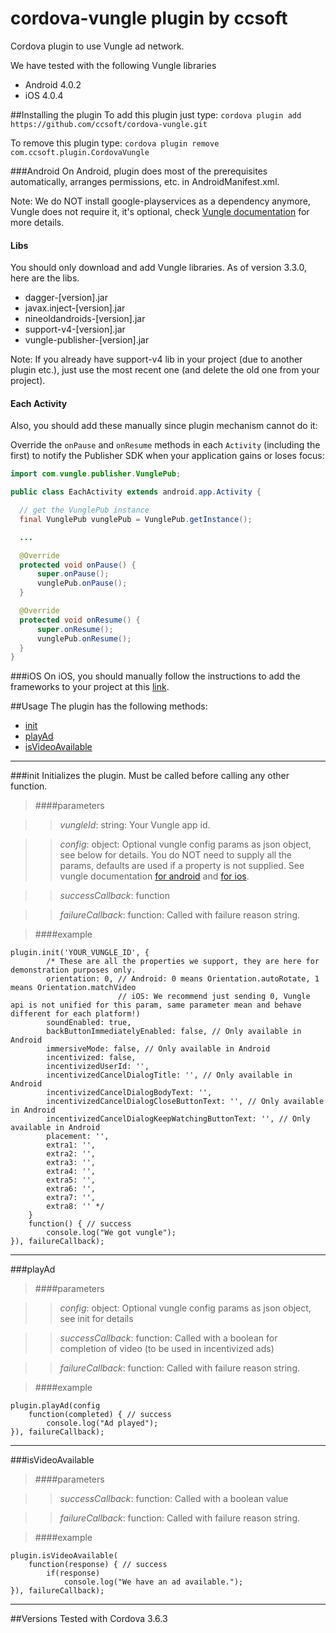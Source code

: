 cordova-vungle plugin by ccsoft
=====================

Cordova plugin to use Vungle ad network.

We have tested with the following Vungle libraries

* Android 4.0.2
* iOS 4.0.4

##Installing the plugin
To add this plugin just type:
```cordova plugin add https://github.com/ccsoft/cordova-vungle.git```

To remove this plugin type:
```cordova plugin remove com.ccsoft.plugin.CordovaVungle```

###Android
On Android, plugin does most of the prerequisites automatically, arranges permissions, etc. in AndroidManifest.xml.

Note: We do NOT install google-playservices as a dependency anymore, Vungle does not require it, it's optional, check [Vungle documentation](https://support.vungle.com/hc/en-us/articles/204222794-Get-started-with-Vungle-Android-SDK) for more details.

#### Libs
You should only download and add Vungle libraries.
As of version 3.3.0, here are the libs.

* dagger-[version].jar
* javax.inject-[version].jar
* nineoldandroids-[version].jar
* support-v4-[version].jar
* vungle-publisher-[version].jar

Note: If you already have support-v4 lib in your project (due to another plugin etc.), just use the most recent one (and delete the old one from your project).

#### Each Activity
Also, you should add these manually since plugin mechanism cannot do it:

Override the `onPause` and `onResume` methods in each `Activity` (including the first) to notify the Publisher SDK when your application gains or loses focus:

```java
import com.vungle.publisher.VunglePub;

public class EachActivity extends android.app.Activity {

  // get the VunglePub instance
  final VunglePub vunglePub = VunglePub.getInstance();

  ...

  @Override
  protected void onPause() {
      super.onPause();
      vunglePub.onPause();
  }

  @Override
  protected void onResume() {
      super.onResume();
      vunglePub.onResume();
  }
}
```

###iOS
On iOS, you should manually follow the instructions to add the frameworks to your project at this [link](https://support.vungle.com/hc/en-us/articles/204430550-Getting-Started-with-Vungle-iOS-SDK).


##Usage
The plugin has the following methods:
* [init](#init)
* [playAd](#playAd)
* [isVideoAvailable](#isVideoAvailable)

***

###init
Initializes the plugin. Must be called before calling any other function.

>####parameters

>> *vungleId*: string: Your Vungle app id.

>> *config*: object: Optional vungle config params as json object, see below for details. You do NOT need to supply all the params, defaults are used if a property is not supplied.
See vungle documentation [for android](https://support.vungle.com/hc/en-us/articles/204463100-Advanced-Settings-for-Vungle-Android-SDK) and [for ios](https://support.vungle.com/hc/en-us/articles/204463080-Advanced-Settings-for-Vungle-iOS-SDK).

>> *successCallback*: function

>> *failureCallback*: function: Called with failure reason string.

>####example

	plugin.init('YOUR_VUNGLE_ID', {
            /* These are all the properties we support, they are here for demonstration purposes only.
            orientation: 0, // Android: 0 means Orientation.autoRotate, 1 means Orientation.matchVideo
                            // iOS: We recommend just sending 0, Vungle api is not unified for this param, same parameter mean and behave different for each platform!)
            soundEnabled: true,
            backButtonImmediatelyEnabled: false, // Only available in Android
            immersiveMode: false, // Only available in Android
            incentivized: false,
            incentivizedUserId: '',
            incentivizedCancelDialogTitle: '', // Only available in Android
            incentivizedCancelDialogBodyText: '',
            incentivizedCancelDialogCloseButtonText: '', // Only available in Android
            incentivizedCancelDialogKeepWatchingButtonText: '', // Only available in Android
            placement: '',
            extra1: '',
            extra2: '',
            extra3: '',
            extra4: '',
            extra5: '',
            extra6: '',
            extra7: '',
            extra8: '' */
        }
		function() { // success
			console.log("We got vungle");
	}), failureCallback);

***

###playAd

>####parameters

>> *config*: object: Optional vungle config params as json object, see init for details

>> *successCallback*: function: Called with a boolean for completion of video (to be used in incentivized ads)

>> *failureCallback*: function: Called with failure reason string.

>####example

	plugin.playAd(config
		function(completed) { // success
			console.log("Ad played");
	}), failureCallback);

***

###isVideoAvailable

>####parameters

>> *successCallback*: function: Called with a boolean value

>> *failureCallback*: function: Called with failure reason string.

>####example

	plugin.isVideoAvailable(
		function(response) { // success
            if(response)
			    console.log("We have an ad available.");
	}), failureCallback);

***
##Versions
Tested with Cordova 3.6.3
